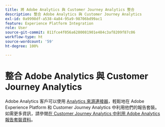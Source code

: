 ```yaml
---
title: 將 Adobe Analytics 與 Customer Journey Analytics 整合
description: 整合 Adobe Analytics 與 Customer Journey Analytics
exl-id: 0a9998df-a538-4a84-95a9-98706bd99ac1
feature: Experience Platform Integration
role: User
source-git-commit: 811fce4f056a6280081901e484c3af8209f87c06
workflow-type: ht
source-wordcount: '59'
ht-degree: 100%

---
```


# 整合 Adobe Analytics 與 Customer Journey Analytics

Adobe Analytics 客戶可以使用 [Analytics 來源連接器](https://experienceleague.adobe.com/docs/experience-platform/sources/connectors/adobe-applications/analytics.html?lang=zh-Hant)，輕鬆地在 Adobe Experience Platform 和 Customer Journey Analytics 中利用他們的報告套裝。如需更多資訊，請參閱[在 Customer Journey Analytics 中利用 Adobe Analytics 報告套裝資料](/help/getting-started/aa-vs-cja/aa-data-in-cja.md)。
